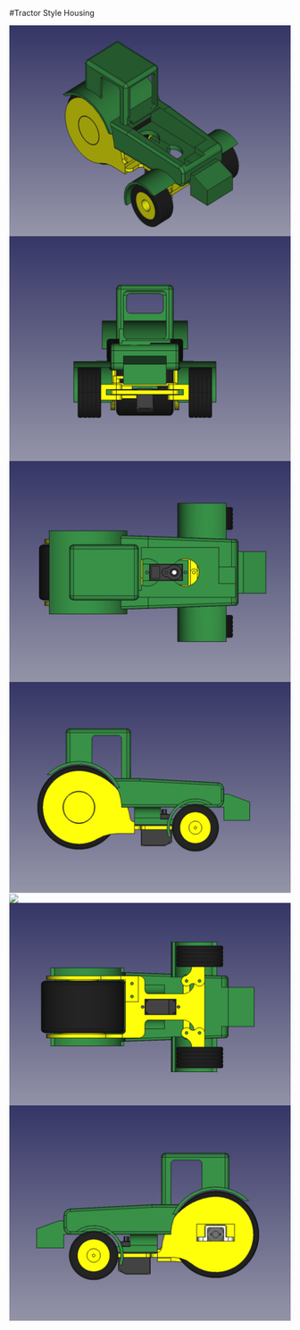 #Tractor Style Housing

<img src="./img/Axonometric.png"  align="center">
<img src="./img/Front.png"  align="center">
<img src="./img/Top.png"  align="center">
<img src="./img/Right.png"  align="center">
<img src="./img/Rear.png" align="center">
<img src="./img/Bottom.png"  align="center">
<img src="./img/Left.png" align="center">

